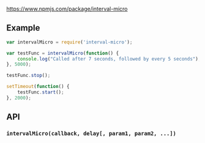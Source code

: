 https://www.npmjs.com/package/interval-micro


## Example

```js
var intervalMicro = require('interval-micro');

var testFunc = intervalMicro(function() {
	console.log("Called after 7 seconds, followed by every 5 seconds");
}, 5000);

testFunc.stop();

setTimeout(function() {
	testFunc.start();
}, 2000);
```

## API

### `intervalMicro(callback, delay[, param1, param2, ...])`